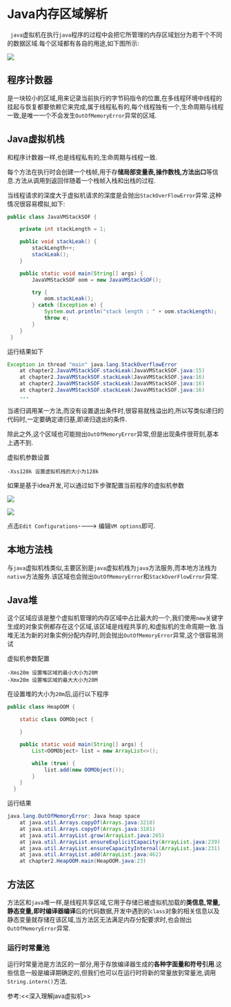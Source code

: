 # Java内存区域解析

`` java``虚拟机在执行``java``程序的过程中会把它所管理的内存区域划分为若干个不同的数据区域.每个区域都有各自的用途,如下图所示:

![](https://img2018.cnblogs.com/blog/1530337/201812/1530337-20181226162557191-1594989536.png)

## 程序计数器

是一块较小的区域,用来记录当前执行的字节码指令的位置,在多线程环境中线程的挂起与恢复都要依赖它来完成,属于线程私有的,每个线程独有一个,生命周期与线程一致,是唯一一个不会发生``OutOfMemoryError``异常的区域.

## Java虚拟机栈

和程序计数器一样,也是线程私有的,生命周期与线程一致.

每个方法在执行时会创建一个栈帧,用于存**储局部变量表,操作数栈,方法出口**等信息.方法从调用到返回伴随着一个栈帧入栈和出栈的过程.

当线程请求的深度大于虚拟机请求的深度是会抛出``StackOverFlowError``异常.这种情况很容易模拟,如下:

```java
public class JavaVMStackSOF {

    private int stackLength = 1;

    public void stackLeak() {
        stackLength++;
        stackLeak();
    }

    public static void main(String[] args) {
        JavaVMStackSOF oom = new JavaVMStackSOF();

        try {
            oom.stackLeak();
        } catch (Exception e) {
            System.out.println("stack length : " + oom.stackLength);
            throw e;
        }
    }
 }
```

运行结果如下

```java
Exception in thread "main" java.lang.StackOverflowError
	at chapter2.JavaVMStackSOF.stackLeak(JavaVMStackSOF.java:15)
	at chapter2.JavaVMStackSOF.stackLeak(JavaVMStackSOF.java:16)
	at chapter2.JavaVMStackSOF.stackLeak(JavaVMStackSOF.java:16)
	at chapter2.JavaVMStackSOF.stackLeak(JavaVMStackSOF.java:16)
	...
```

当递归调用某一方法,而没有设置退出条件时,很容易就栈溢出的,所以写类似递归的代码时,一定要确定递归基,即递归退出的条件.

除此之外,这个区域也可能抛出``OutOfMemoryError``异常,但是出现条件很苛刻,基本上遇不到.

虚拟机参数设置

```
-Xss128k 设置虚拟机栈的大小为128k
```

如果是基于idea开发,可以通过如下步骤配置当前程序的虚拟机参数

![](https://img2018.cnblogs.com/blog/1530337/201812/1530337-20181226165513619-257269441.png)

![](https://img2018.cnblogs.com/blog/1530337/201812/1530337-20181226165739248-991921477.png)

点击``Edit Configurations``----> 编辑``VM options``即可.

## 本地方法栈

与``java``虚拟机栈类似,主要区别是``java``虚拟机栈为``java``方法服务,而本地方法栈为``native``方法服务.该区域也会抛出``OutOfMemoryError``和``StackOverFlowError``异常.

## Java堆

这个区域应该是整个虚拟机管理的内存区域中占比最大的一个,我们使用``new``关键字生成的对象实例都存在这个区域,该区域是线程共享的,和虚拟机的生命周期一致.当堆无法为新的对象实例分配内存时,则会抛出``OutOfMemoryError``异常,这个很容易测试

虚拟机参数配置

```
-Xms20m 设置堆区域的最小大小为20M
-Xmx20m 设置堆区域的最大大小为20M
```

在设置堆的大小为``20m``后,运行以下程序

```java
public class HeapOOM {

    static class OOMObject {

    }

    public static void main(String[] args) {
        List<OOMObject> list = new ArrayList<>();

        while (true) {
            list.add(new OOMObject());
        }
    }
  }
```

运行结果

```java
java.lang.OutOfMemoryError: Java heap space
	at java.util.Arrays.copyOf(Arrays.java:3210)
	at java.util.Arrays.copyOf(Arrays.java:3181)
	at java.util.ArrayList.grow(ArrayList.java:265)
	at java.util.ArrayList.ensureExplicitCapacity(ArrayList.java:239)
	at java.util.ArrayList.ensureCapacityInternal(ArrayList.java:231)
	at java.util.ArrayList.add(ArrayList.java:462)
	at chapter2.HeapOOM.main(HeapOOM.java:23)
```

## 方法区

方法区和``java``堆一样,是线程共享区域,它用于存储已被虚拟机加载的**类信息,常量,静态变量,即时编译器编译**后的代码数据,开发中遇到的``class``对象的相关信息以及静态变量就存储在该区域,当方法区无法满足内存分配要求时,也会抛出``OutOfMemoryError``异常.

### 运行时常量池

运行时常量池是方法区的一部分,用于存放编译器生成的**各种字面量和符号引用**.这些信息一般是编译期确定的,但我们也可以在运行时将新的常量放到常量池,调用``String.intern()``方法.

参考:<<深入理解java虚拟机>>